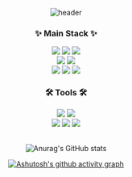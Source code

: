 <div align="center">

![header](https://capsule-render.vercel.app/api?type=waving&color=14D3FF&height=300&section=header&desc=harvey11010%20Github&descAlignY=75&descAlign=60&text=Welcome!&fontColor=ffffff&fontSize=70)

<h3 align="center">✨ Main Stack ✨</h3>

<img src="https://img.shields.io/badge/HTML5-E34F26?style=for-the-badge&logo=html5&logoColor=white">
<img src="https://img.shields.io/badge/CSS3-1572B6?style=for-the-badge&logo=css3&logoColor=white">
<img src="https://img.shields.io/badge/JavaScript-F7DF1E?style=for-the-badge&logo=JavaScript&logoColor=white">

<br>

<img src="https://img.shields.io/badge/java-DF0522?style=for-the-badge&logo=java">
<img src="https://img.shields.io/badge/Spring-6DB33F?style=for-the-badge&logo=Spring&logoColor=white">

<br>
<img src="https://img.shields.io/badge/mysql-4479A1?style=for-the-badge&logo=mysql&logoColor=white">
<img src="https://img.shields.io/badge/MSSQL-CC2927?style=for-the-badge&logo=microsoft%20sql%20server&logoColor=white">
<img src="https://img.shields.io/badge/PostgreSQL-%23336791.svg?style=for-the-badge&logo=postgresql&logoColor=white">



<br>

<h3 align="center">🛠 Tools 🛠</h3>

<img src="https://img.shields.io/badge/Eclipse-FE7A16?style=for-the-badge&logo=Eclipse&logoColor=white"/> 
<img src="https://img.shields.io/badge/IntelliJ-000000?style=for-the-badge&logoIntelliJIDEA&logoColor=white"/> 

<br>

<img src="https://img.shields.io/badge/git-F05033.svg?style=for-the-badge&logo=git&logoColor=white">
<img src="https://img.shields.io/badge/github-181717.svg?style=for-the-badge&logo=github&logoColor=white">
<img src="https://img.shields.io/badge/SVN-809CC9?style=for-the-badge&logo=subversion&logoColor=white">

<br>
<br>

![Anurag's GitHub stats](https://github-readme-stats.vercel.app/api?username=harvey11010&show_icons=true&theme=react)

[![Ashutosh's github activity graph](https://github-readme-activity-graph.vercel.app/graph?username=harvey11010&theme=react)](https://github.com/ne103/github-readme-activity-graph)

</div>
